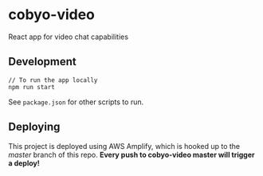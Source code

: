 # cobyo-video
React app for video chat capabilities

## Development
```
// To run the app locally
npm run start
```
See `package.json` for other scripts to run.


## Deploying
This project is deployed using AWS Amplify, which is hooked up to the *master* branch of this repo.
**Every push to cobyo-video master will trigger a deploy!** 
